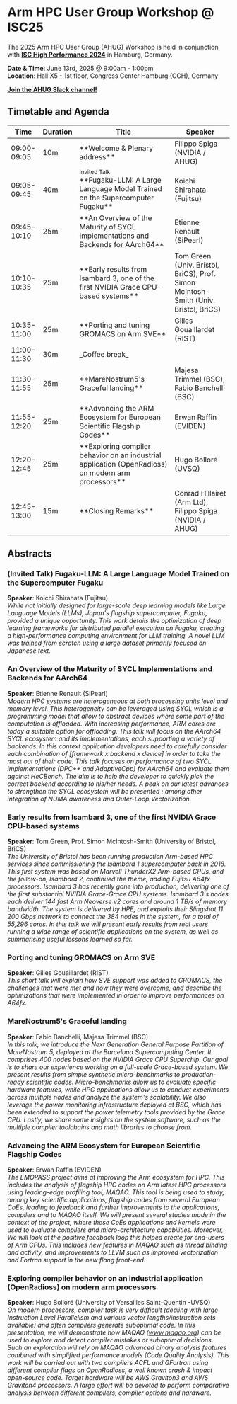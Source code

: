 # Arm HPC User Group Workshop @ ISC25

The 2025 Arm HPC User Group (AHUG) Workshop is held in conjunction with [**ISC High Performance 2024**](https://www.isc-hpc.com/) in Hamburg, Germany. 

**Date & Time**: June 13rd, 2025 @ 9:00am - 1:00pm <br>
**Location**: Hall X5 - 1st floor, Congress Center Hamburg (CCH), Germany

[**Join the AHUG Slack channel!**](https://join.slack.com/t/a-hug/shared_invite/zt-25r69qm2u-hhEkbN7terYpw7K3W2k6Eg)

## Timetable and Agenda 

<table>
<colgroup>
<col width="10%" />
<col width="10%" />
<col width="50%" />
<col width="30%" />
</colgroup>
<thead>
<tr class="header">
<th>Time</th>
<th>Duration</th>
<th>Title</th>
<th>Speaker</th>
</tr>
</thead>
<tbody>
<tr>
<td markdown="span">09:00-09:05</td>
<td markdown="span">10m</td>
<td markdown="span">**Welcome & Plenary address**</td>
<td markdown="span">Filippo Spiga (NVIDIA / AHUG)</td>
</tr>
<tr>
<td markdown="span">09:05-09:45</td>
<td markdown="span">40m</td>
<td markdown="span"><font size="-1">Invited Talk</font><br>
**Fugaku-LLM: A Large Language Model Trained on the Supercomputer Fugaku**</td>
<td markdown="span">Koichi Shirahata (Fujitsu)</td>
</tr>
<tr>
<td markdown="span">09:45-10:10</td>
<td markdown="span">25m</td>
<td markdown="span">**An Overview of the Maturity of SYCL Implementations and Backends for AArch64**</td>
<td markdown="span">Etienne Renault (SiPearl)</td>
</tr>
<tr>
<td markdown="span">10:10-10:35</td>
<td markdown="span">25m</td>
<td markdown="span">**Early results from Isambard 3, one of the first NVIDIA Grace CPU-based systems**</td>
<td markdown="span">Tom Green (Univ. Bristol, BriCS), Prof. Simon McIntosh-Smith (Univ. Bristol, BriCS)</td>
</tr>
<tr>
<td markdown="span">10:35-11:00</td>
<td markdown="span">25m</td>
<td markdown="span">**Porting and tuning GROMACS on Arm SVE**</td>
<td markdown="span">Gilles Gouaillardet (RIST)</td>
</tr>
<tr>
<td markdown="span">11:00-11:30</td>
<td markdown="span">30m</td>
<td colspan="3" markdown="span">_Coffee break_</td>
</tr>
<tr>
<td markdown="span">11:30-11:55</td>
<td markdown="span">25m</td>
<td markdown="span">**MareNostrum5's Graceful landing**</td>
<td markdown="span">Majesa Trimmel (BSC), Fabio Banchelli (BSC)</td>
</tr>
<tr>
<td markdown="span">11:55-12:20</td>
<td markdown="span">25m</td>
<td markdown="span">**Advancing the ARM Ecosystem for European Scientific Flagship Codes**</td>
<td markdown="span">Erwan Raffin (EVIDEN)</td>
</tr>
<tr>
<td markdown="span">12:20-12:45</td>
<td markdown="span">25m</td>
<td markdown="span">**Exploring compiler behavior on an industrial application (OpenRadioss) on modern arm processors**</td>
<td markdown="span">Hugo Bolloré (UVSQ)</td>
</tr>
<tr>
<td markdown="span">12:45-13:00</td>
<td markdown="span">15m</td>
<td markdown="span">**Closing Remarks**</td>
<td markdown="span">Conrad Hillairet (Arm Ltd), Filippo Spiga (NVIDIA / AHUG)</td>
</tr>
</tbody>
</table>

## Abstracts

### (Invited Talk) Fugaku-LLM: A Large Language Model Trained on the Supercomputer Fugaku
**Speaker**: Koichi Shirahata (Fujitsu)<br>
_While not initially designed for large-scale deep learning models like Large Language Models (LLMs), Japan's flagship supercomputer, Fugaku, provided a unique opportunity. This work details the optimization of deep learning frameworks for distributed parallel execution on Fugaku, creating a high-performance computing environment for LLM training. A novel LLM was trained from scratch using a large dataset primarily focused on Japanese text._

### An Overview of the Maturity of SYCL Implementations and Backends for AArch64
**Speaker**: Etienne Renault (SiPearl)<br>
_Modern HPC systems are heterogeneous at both processing units level and memory level. This heterogeneity can be leveraged using SYCL which is a programming model that allow to abstract  devices where some part of the computation is offloaded. With increasing performance, ARM cores are today a suitable option for offloading. This talk will focus on the AArch64 SYCL ecosystem and its implementations, each supporting a variety of backends. In this context application developers need to carefully consider each combination of [framework x backend x device] in order to take the most out of their code. This talk focuses on performance of  two SYCL implementations (DPC++ and AdaptiveCpp) for AArch64 and evaluate them against HeCBench. The aim is to help the developer to quickly pick the correct backend according to his/her needs. A peak on our latest advances to strengthen the SYCL ecosystem will be presented : among other integration of NUMA awareness and Outer-Loop Vectorization._

### Early results from Isambard 3, one of the first NVIDIA Grace CPU-based systems
**Speaker**: Tom Green, Prof. Simon McIntosh-Smith (University of Bristol, BriCS)<br>
_The University of Bristol has been running production Arm-based HPC services since commissioning the Isambard 1 supercomputer back in 2018. This first system was based on Marvell ThunderX2 Arm-based CPUs, and the follow-on, Isambard 2, continued the theme, adding Fujitsu A64fx processors. Isambard 3 has recently gone into production, delivering one of the first substantial NVIDIA Grace-Grace CPU systems. Isambard 3's nodes each deliver 144 fast Arm Neoverse v2 cores and around 1 TB/s of memory bandwidth. The system is delivered by HPE, and exploits their Slingshot 11 200 Gbps network to connect the 384 nodes in the system, for a total of 55,296 cores. In this talk we will present early results from real users running a wide range of scientific applications on the system, as well as summarising useful lessons learned so far._

### Porting and tuning GROMACS on Arm SVE
**Speaker**: Gilles Gouaillardet (RIST)<br>
_This short talk will explain how SVE support was added to GROMACS, the challenges that were met and how they were overcome, and describe the optimizations that were implemented in order to improve performances on A64fx._


### MareNostrum5's Graceful landing
**Speaker**: Fabio Banchelli, Majesa Trimmel (BSC)<br>
_In this talk, we introduce the Next Generation General Purpose Partition of MareNostrum 5, deployed at the Barcelona Supercomputing Center. It comprises 400 nodes based on the NVIDIA Grace CPU Superchip. Our goal is to share our experience working on a full-scale Grace-based system. We present results from simple synthetic micro-benchmarks to production-ready scientific codes. Micro-benchmarks allow us to evaluate specific hardware features, while HPC applications allow us to conduct experiments across multiple nodes and analyze the system's scalability. We also leverage the power monitoring infrastructure deployed at BSC, which has been extended to support the power telemetry tools provided by the Grace CPU. Lastly, we share some insights on the system software, such as the multiple compiler toolchains and math libraries to choose from._

### Advancing the ARM Ecosystem for European Scientific Flagship Codes
**Speaker**: Erwan Raffin (EVIDEN)<br>
_The EMOPASS project aims at improving the Arm ecosystem for HPC. This includes the analysis of flagship HPC codes on Arm latest HPC processors using leading-edge profiling tool, MAQAO. This tool is being used to study, among key scientific applications, flagship codes from several European CoEs, leading to feedback and further improvements to the applications, compilers and to MAQAO itself. We will present several studies made in the context of the project, where these CoEs applications and kernels were used to evaluate compilers and micro-architecture capabilities. Moreover, We will look at the positive feedback loop this helped create for end-users of Arm CPUs. This includes new features in MAQAO such as thread binding and activity, and improvements to LLVM such as improved vectorization and Fortran support in the new flang front-end._

### Exploring compiler behavior on an industrial application (OpenRadioss) on modern arm processors
**Speaker**: Hugo Bolloré (University of Versailles Saint-Quentin -UVSQ)<br>
_On modern processors, compiler task is very difficult (dealing with large Instruction Level Parallelism and various vector lengths/instruction sets available) and often compilers generate suboptimal code. In this presentation, we will demonstrate how MAQAO (www.maqao.org) can be used to explore and detect compiler mistakes or suboptimal decisions. Such an exploration will rely on MAQAO advanced binary analysis features combined with simplified performance models (Code Quality Analysis). This work will be carried out with two compilers ACFL and GFortran using different compiler flags on OpenRadioss, a well known crash & impact open-source code. Target hardware will be AWS Graviton3 and AWS Graviton4 processors. A large effort will be devoted to perform comparative analysis between different compilers, compiler options and hardware._